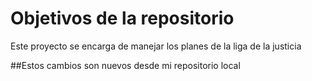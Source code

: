 # Objetivos de la repositorio

Este proyecto se encarga de manejar los planes de la liga de la justicia


##Estos cambios son nuevos desde mi repositorio local
